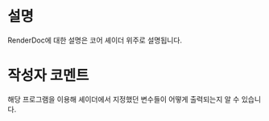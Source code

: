 # 설명
RenderDoc에 대한 설명은 코어 셰이더 위주로 설명됩니다.  

# 작성자 코멘트
해당 프로그램을 이용해 셰이더에서 지정했던 변수들이 어떻게 출력되는지 알 수 있습니다.  